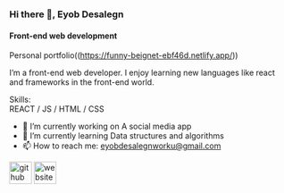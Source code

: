 ### Hi there 👋, Eyob Desalegn
#### Front-end web development
Personal portfolio((https://funny-beignet-ebf46d.netlify.app/))

I’m a front-end web developer. I enjoy learning new languages like react and frameworks in the front-end world.

Skills:  
REACT / JS / HTML / CSS

- 🔭 I’m currently working on A social media app 
- 🌱 I’m currently learning Data structures and algorithms 
- 📫 How to reach me: eyobdesalegnworku@gmail.com 


[<img src='https://cdn.jsdelivr.net/npm/simple-icons@3.0.1/icons/github.svg' alt='github' height='40'>](https://github.com/eyob543)  [<img src='https://cdn.jsdelivr.net/npm/simple-icons@3.0.1/icons/icloud.svg' alt='website' height='40'>](https://funny-beignet-ebf46d.netlify.app/)  






<!---
eyob543/eyob543 is a ✨ special ✨ repository because its `README.md` (this file) appears on your GitHub profile.
You can click the Preview link to take a look at your changes.
--->
